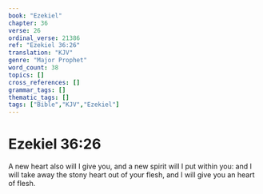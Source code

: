 ```yaml
---
book: "Ezekiel"
chapter: 36
verse: 26
ordinal_verse: 21386
ref: "Ezekiel 36:26"
translation: "KJV"
genre: "Major Prophet"
word_count: 38
topics: []
cross_references: []
grammar_tags: []
thematic_tags: []
tags: ["Bible","KJV","Ezekiel"]
---
```


# Ezekiel 36:26

A new heart also will I give you, and a new spirit will I put within you: and I will take away the stony heart out of your flesh, and I will give you an heart of flesh.
